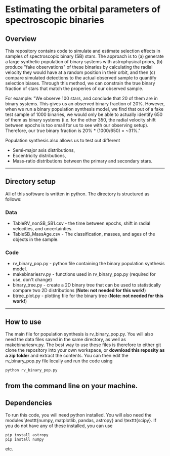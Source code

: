 # Estimating the orbital parameters of spectroscopic binaries


## Overview

This repository contains code to simulate and estimate selection effects in samples of spectroscopic binary (SB) stars. The approach is to (a) generate a large synthetic population of binary systems with astrophysical priors, (b) produce "fake observations" of these binaries by calculating the radial velocity they would have at a random position in their orbit, and then (c) compare simulated detections to the actual observed sample to quantify selection biases. Through this method, we can constrain the true binary fraction of stars that match the properies of our observed sample. 

For example: "We observe 100 stars, and conclude that 20 of them are in binary systems. This gives us an observed binary fraction of 20%. However, when we run a binary population synthesis model, we find that out of a fake test sample of 1000 binaries, we would only be able to actually identify 650 of them as binary systems (i.e. for the other 350, the radial velocity shift between epochs is too small for us to see with our observing setup). Therefore, our true binary fraction is 20% * (1000/650) = ~31%."

Population synthesis also allows us to test out different
* Semi-major axis distributions,
* Eccentricity distributions, 
* Mass-ratio distributions between the primary and secondary stars. 
--------------

## Directory setup


All of this software is written in python. The directory is structured as follows:

### Data
* TableRV_nonSB_SB1.csv - the time between epochs, shift in radial velocities, and uncertainties.
* TableSB_MassAge.csv - The classification, masses, and ages of the objects in the sample. 

### Code
* rv_binary_pop.py - python file containing the binary population synthesis model. 
* makebinariesrv.py - functions used in rv_binary_pop.py (required for use, don't change)
* binary_tree.py - create a 2D binary tree that can be used to statistically compare two 2D distributions (**Note: not needed for this work!**)
* btree_plot.py - plotting file for the binary tree (**Note: not needed for this work!**)
--------------


## How to use


The main file for population synthesis is rv_binary_pop.py. You will also need the data files saved in the same directory, as well as makebinariesrv.py. The best way to use these files is therefore to either git clone the repository into your own workspace, or **download this reposity as a zip folder** and extract the contents. You can then edit the rv_binary_pop.py file locally and run the code using 
```
python rv_binary_pop.py
```
from the command line on your machine. 
--------------

## Dependencies


To run this code, you will need python installed. You will also need the modules \texttt{numpy, matplotlib, pandas, astropy} and \texttt{scipy}. If you do not have any of these installed, you can use

```
pip install astropy
pip install numpy
```
etc. 




